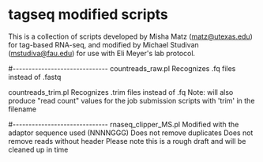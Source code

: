 # tagseq modified scripts

This is a collection of scripts developed by Misha Matz (matz@utexas.edu) for tag-based RNA-seq, 
and modified by Michael Studivan (mstudiva@fau.edu) for use with Eli Meyer's lab protocol.

#------------------------------
countreads_raw.pl
	Recognizes .fq files instead of .fastq
	
countreads_trim.pl
	Recognizes .trim files instead of .fq
	Note: will also produce "read count" values for the job submission scripts with 'trim' in the filename

#------------------------------
rnaseq_clipper_MS.pl
	Modified with the adaptor sequence used (NNNNGGG)
	Does not remove duplicates
	Does not remove reads without header
	Please note this is a rough draft and will be cleaned up in time